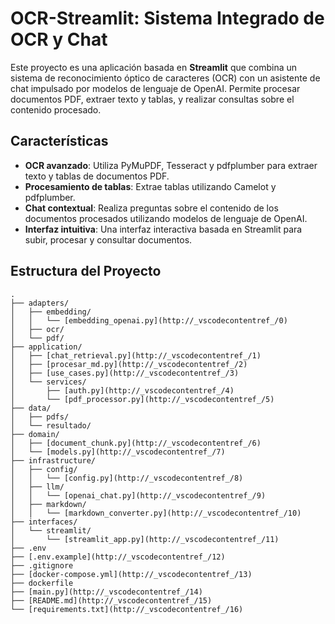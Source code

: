 # OCR-Streamlit: Sistema Integrado de OCR y Chat

Este proyecto es una aplicación basada en **Streamlit** que combina un sistema de reconocimiento óptico de caracteres (OCR) con un asistente de chat impulsado por modelos de lenguaje de OpenAI. Permite procesar documentos PDF, extraer texto y tablas, y realizar consultas sobre el contenido procesado.

## Características

- **OCR avanzado**: Utiliza PyMuPDF, Tesseract y pdfplumber para extraer texto y tablas de documentos PDF.
- **Procesamiento de tablas**: Extrae tablas utilizando Camelot y pdfplumber.
- **Chat contextual**: Realiza preguntas sobre el contenido de los documentos procesados utilizando modelos de lenguaje de OpenAI.
- **Interfaz intuitiva**: Una interfaz interactiva basada en Streamlit para subir, procesar y consultar documentos.

## Estructura del Proyecto

```plaintext
.
├── adapters/
│   ├── embedding/
│   │   └── [embedding_openai.py](http://_vscodecontentref_/0)
│   ├── ocr/
│   └── pdf/
├── application/
│   ├── [chat_retrieval.py](http://_vscodecontentref_/1)
│   ├── [procesar_md.py](http://_vscodecontentref_/2)
│   ├── [use_cases.py](http://_vscodecontentref_/3)
│   └── services/
│       ├── [auth.py](http://_vscodecontentref_/4)
│       └── [pdf_processor.py](http://_vscodecontentref_/5)
├── data/
│   ├── pdfs/
│   └── resultado/
├── domain/
│   ├── [document_chunk.py](http://_vscodecontentref_/6)
│   └── [models.py](http://_vscodecontentref_/7)
├── infrastructure/
│   ├── config/
│   │   └── [config.py](http://_vscodecontentref_/8)
│   ├── llm/
│   │   └── [openai_chat.py](http://_vscodecontentref_/9)
│   ├── markdown/
│   │   └── [markdown_converter.py](http://_vscodecontentref_/10)
├── interfaces/
│   └── streamlit/
│       └── [streamlit_app.py](http://_vscodecontentref_/11)
├── .env
├── [.env.example](http://_vscodecontentref_/12)
├── .gitignore
├── [docker-compose.yml](http://_vscodecontentref_/13)
├── dockerfile
├── [main.py](http://_vscodecontentref_/14)
├── [README.md](http://_vscodecontentref_/15)
└── [requirements.txt](http://_vscodecontentref_/16)
